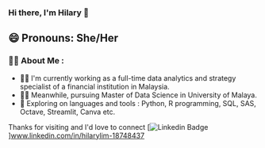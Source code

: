### Hi there, I'm Hilary 👋
😄 Pronouns: She/Her
---

### :woman_technologist: About Me : 
- 👩‍💼 I'm currently working as a full-time data analytics and strategy specialist of a financial institution in Malaysia.
- 👩‍🎓 Meanwhile, pursuing Master of Data Science in University of Malaya.
- 🌱 Exploring on languages and tools : Python, R programming, SQL, SAS, Octave, Streamlit, Canva etc. 

Thanks for visiting and I'd love to connect [![Linkedin Badge](https://img.shields.io/badge/-LinkedIn-blue?style=flat&logo=Linkedin&logoColor=white)]www.linkedin.com/in/hilarylim-18748437


